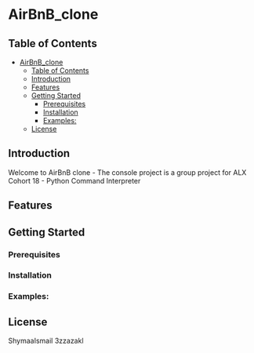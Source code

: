# AirBnB_clone

## Table of Contents
- [AirBnB\_clone](#airbnb_clone)
  - [Table of Contents](#table-of-contents)
  - [Introduction](#introduction)
  - [Features](#features)
  - [Getting Started](#getting-started)
    - [Prerequisites](#prerequisites)
    - [Installation](#installation)
    - [Examples:](#examples)
  - [License](#license)


## Introduction
Welcome to AirBnB clone - The console project is a group project for ALX Cohort 18 - Python Command Interpreter


## Features


## Getting Started


### Prerequisites



### Installation




### Examples:


## License
ShymaaIsmail
3zzazakl
